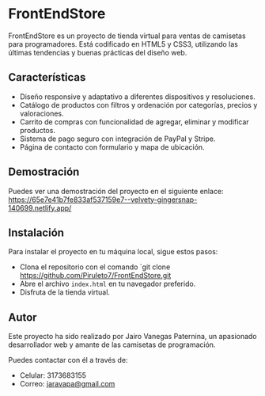 # FrontEndStore

FrontEndStore es un proyecto de tienda virtual para ventas de camisetas para programadores. Está codificado en HTML5 y CSS3, utilizando las últimas tendencias y buenas prácticas del diseño web.

## Características

- Diseño responsive y adaptativo a diferentes dispositivos y resoluciones.
- Catálogo de productos con filtros y ordenación por categorías, precios y valoraciones.
- Carrito de compras con funcionalidad de agregar, eliminar y modificar productos.
- Sistema de pago seguro con integración de PayPal y Stripe.
- Página de contacto con formulario y mapa de ubicación.

## Demostración

Puedes ver una demostración del proyecto en el siguiente enlace: https://65e7e41b7fe833af537159e7--velvety-gingersnap-140699.netlify.app/
## Instalación

Para instalar el proyecto en tu máquina local, sigue estos pasos:

- Clona el repositorio con el comando `git clone https://github.com/Piruleto7/FrontEndStore.git
- Abre el archivo `index.html` en tu navegador preferido.
- Disfruta de la tienda virtual.

## Autor

Este proyecto ha sido realizado por Jairo Vanegas Paternina, un apasionado desarrollador web y amante de las camisetas de programación.

Puedes contactar con él a través de:

- Celular: 3173683155
- Correo: jaravapa@gmail.com
